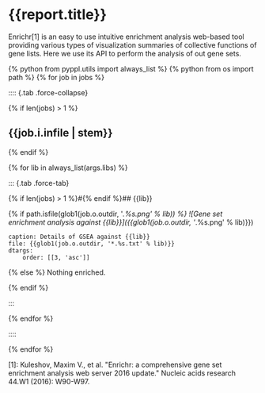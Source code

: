 # {{report.title}}

Enrichr[1] is an easy to use intuitive enrichment analysis web-based tool providing various types of visualization summaries of collective functions of gene lists. Here we use its API to perform the analysis of out gene sets.


{% python from pyppl.utils import always_list %}
{% python from os import path %}
{% for job in jobs %}

:::: {.tab .force-collapse}

{% if len(jobs) > 1 %}
## {{job.i.infile | stem}}
{% endif %}

{% for lib in always_list(args.libs) %}

::: {.tab .force-tab}

{% if len(jobs) > 1 %}#{% endif %}## {{lib}}

{% if path.isfile(glob1(job.o.outdir, '*.%s.png' % lib)) %}
![Gene set enrichment analysis against {{lib}}]({{glob1(job.o.outdir, '*.%s.png' % lib)}})

```table
caption: Details of GSEA against {{lib}}
file: {{glob1(job.o.outdir, '*.%s.txt' % lib)}}
dtargs:
	order: [[3, 'asc']]
```
{% else %}
Nothing enriched.

{% endif %}

:::

{% endfor %}

::::

{% endfor %}


[1]: Kuleshov, Maxim V., et al. "Enrichr: a comprehensive gene set enrichment analysis web server 2016 update." Nucleic acids research 44.W1 (2016): W90-W97.
